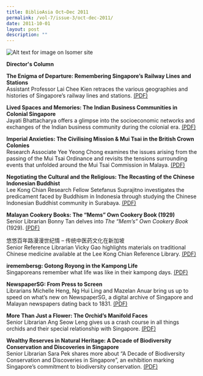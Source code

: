 ```yaml
---
title: BiblioAsia Oct–Dec 2011
permalink: /vol-7/issue-3/oct-dec-2011/
date: 2011-10-01
layout: post
description: ""
---
```

![Alt text for image on Isomer site](/images/covers/ba7-3.jpg)

<a style="text-decoration: none; font-weight: bold;" href="/vol-7/issue-3/oct-dec-2011/director-column/">Director's Column</a>

<a style="text-decoration: none; font-weight: bold;" href="/vol-7/issue-3/oct-dec-2011/singapore-railway-lines/">The Enigma of Departure: Remembering Singapore’s Railway Lines and Stations</a>
<br>Assistant Professor Lai Chee Kien retraces the various geographies and histories of Singapore’s railway lines and stations. [(PDF)](/files/pdf/vol-7/issue-3/v7-issue3_Enigma.pdf)

<a style="text-decoration: none; font-weight: bold;" href="/vol-7/issue-3/oct-dec-2011/singapore-indian-business-communities/">Lived Spaces and Memories: The Indian Business Communities in Colonial Singapore</a><br>Jayati Bhattacharya offers a glimpse into the socioeconomic networks and exchanges of the Indian business community during the colonial era. [(PDF)](/files/pdf/vol-7/issue-3/v7-issue3_SpacesMemories.pdf)

<a style="text-decoration: none; font-weight: bold;" href="/vol-7/issue-3/oct-dec-2011/mui-tsai-crown-colonies/">Imperial Anxieties: The Civilising Mission &amp; Mui Tsai in the British Crown Colonies</a><br>
Research Associate Yee Yeong Chong examines the issues arising from the passing of the Mui Tsai Ordinance and revisits the tensions surrounding events that unfolded around the Mui Tsai Commission in Malaya. [(PDF)](/files/pdf/vol-7/issue-3/v7-issue3_ImperialAnxieties.pdf)

<a style="text-decoration: none; font-weight: bold;" href="/vol-7/issue-3/oct-dec-2011/chinese-indonesian-buddhist-cultural-religious/">Negotiating the Cultural and the Religious: The Recasting of the Chinese Indonesian Buddhist</a><br>
Lee Kong Chian Research Fellow Setefanus
Suprajitno investigates the predicament faced by Buddhism in Indonesia through studying the Chinese Indonesian Buddhist community in Surabaya.
[(PDF)](/files/pdf/vol-7/issue-3/v7-issue3_CulturalReligious.pdf)

<a style="text-decoration: none; font-weight: bold;" href="/vol-7/issue-3/oct-dec-2011/malayan-cookery-book/">Malayan Cookery Books: The “Mems” Own Cookery Book (1929)</a><br> Senior Librarian Bonny Tan delves into *The “Mem’s” Own Cookery Book* (1929). [(PDF)](/files/pdf/vol-7/issue-3/v7-issue3_Malayan-Cookery.pdf)

悠悠百年路漫漫世纪情 – 传统中医药文化在新加坡<br>Senior Reference Librarian Vicky Gao highlights materials on traditional Chinese medicine available at the Lee Kong Chian Reference Library. [(PDF)](/files/pdf/vol-7/issue-3/v7-issue3_Chinese.pdf)

<a style="text-decoration: none; font-weight: bold;" href="/vol-7/issue-3/oct-dec-2011/gotong-royong-kampung-life/">iremembersg: Gotong Royong in the Kampong Life</a><br>Singaporeans remember what life was like in their kampong days. [(PDF)](/files/pdf/vol-7/issue-3/v7-issue3_IRememberSg.pdf)

<a style="text-decoration: none; font-weight: bold;" href="/vol-7/issue-3/oct-dec-2011/newspaper-press-screen/">NewspaperSG: From Press to Screen
</a><br>Librarians Michelle Heng, Ng Hui Ling and Mazelan Anuar bring us up to speed on what’s new on NewspaperSG, a digital archive of Singapore and Malayan newspapers dating back to 1831. [(PDF)](/files/pdf/vol-7/issue-3/v7-issue3_NewspaperSg.pdf)

<a style="text-decoration: none; font-weight: bold;" href="/vol-7/issue-3/oct-dec-2011/orchid-flower-manifold-face/">More Than Just a Flower: The Orchid’s Manifold Faces</a><br>Senior Librarian Ang Seow Leng gives us a crash course in all things orchids and their special relationship with Singapore. [(PDF)](/files/pdf/vol-7/issue-3/v7-issue3_OrchidManifold.pdf)

<a style="text-decoration: none; font-weight: bold;" href="/vol-7/issue-3/oct-dec-2011/natural-heritage-wealthy-reserves/">Wealthy Reserves in Natural Heritage: A Decade of Biodiversity Conservation and Discoveries in Singapore</a><br>Senior Librarian Sara Pek shares more about “A Decade of Biodiversity Conservation and Discoveries in Singapore”, an exhibition marking Singapore’s commitment to biodiversity conservation. [(PDF)](/files/pdf/vol-7/issue-3/v7-issue3_BiodiversityDiscoveries.pdf)